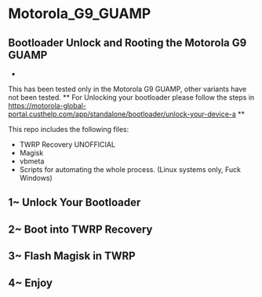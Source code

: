 # Motorola_G9_GUAMP
## Bootloader Unlock and Rooting the Motorola G9 GUAMP 
-
This has been tested only in the Motorola G9 GUAMP, other variants have not been tested.
** For Unlocking your bootloader please follow the steps in https://motorola-global-portal.custhelp.com/app/standalone/bootloader/unlock-your-device-a **

This repo includes the following files:
- TWRP Recovery UNOFFICIAL 
- Magisk 
- vbmeta 
- Scripts for automating the whole process. (Linux systems only, Fuck Windows) 

## 1~ Unlock Your Bootloader 
## 2~ Boot into TWRP Recovery 
## 3~ Flash Magisk in TWRP 
## 4~ Enjoy
